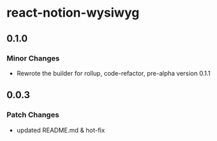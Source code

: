 # react-notion-wysiwyg

## 0.1.0

### Minor Changes

- Rewrote the builder for rollup, code-refactor, pre-alpha version 0.1.1

## 0.0.3

### Patch Changes

- updated README.md & hot-fix
